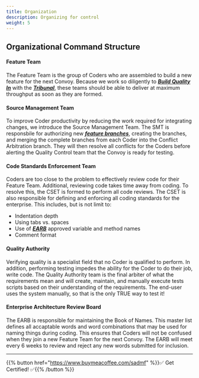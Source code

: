 ```yaml
---
title: Organization
description: Organizing for control
weight: 5
---
```


## Organizational Command Structure

#### Feature Team

The Feature Team is the group of Coders who are assembled to build a new feature for the next Convoy. Because we work so diligently to *[**Build Quality In**](../principles/#build-quality-in)* with the *[**Tribunal**](../release-convoy/#tribunal)*, these teams should be able to deliver at maximum throughput as soon as they are formed.

#### Source Management Team

To improve Coder productivity by reducing the work required for integrating changes, we introduce the Source Management Team. The SMT is responsbile for authorizing new *[**feature branches**](../practices/#fractal-based-development)*, creating the branches, and merging the complete branches from each Coder into the Conflict Arbitration branch. They will then resolve all conflicts for the Coders before alerting the Quality Control team that the Convoy is ready for testing.

#### Code Standards Enforcement Team

Coders are too close to the problem to effectively review code for their Feature Team. Additional, reviewing code takes time away from coding. To resolve this, the CSET is formed to perform all code reviews. The CSET is also responsible for defining and enforcing all coding standards for the enterprise. This includes, but is not limit to:

* Indentation depth
* Using tabs vs. spaces
* Use of *[**EARB**](#enterprise-architecture-review-board)* approved variable and method names
* Comment format

#### Quality Authority

Verifying quality is a specialist field that no Coder is qualified to perform. In addition, performing testing impedes the ability for the Coder to do their job, write code. The Quality Authority team is the final arbiter of what the requirements mean and will create, maintain, and manually execute tests scripts based on their understanding of the requirements. The end-user uses the system manually, so that is the only TRUE way to test it!

#### Enterprise Architecture Review Board

The EARB is responsible for maintaining the Book of Names. This master list defines all accaptable words and word combinations that may be used for naming things during coding. This ensures that Coders will not be confused when they join a new Feature Team for the next Convoy. The EARB will meet every 6 weeks to review and reject any new words submitted for inclusion.

---

{{% button href="https://www.buymeacoffee.com/sadmf" %}}✅ Get Certified! ✅{{% /button %}}